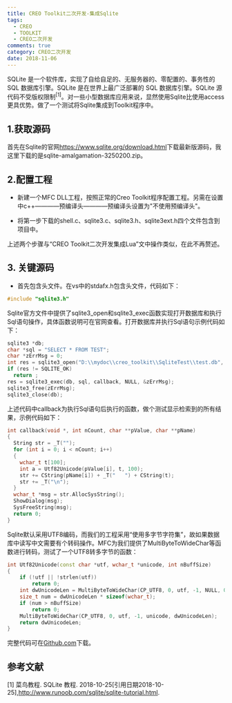 ```yaml
---
title: CREO Toolkit二次开发-集成Sqlite
tags:
  - CREO
  - TOOLKIT
  - CREO二次开发
comments: true
category: CREO二次开发
date: 2018-11-06
---
```



SQLite 是一个软件库，实现了自给自足的、无服务器的、零配置的、事务性的 SQL 数据库引擎。SQLite 是在世界上最广泛部署的 SQL 数据库引擎。SQLite 源代码不受版权限制<sup>[1]</sup>。对一些小型数据库应用来说，显然使用Sqlite比使用access更具优势。做了一个测试将Sqlite集成到Toolkit程序中。

## 1.获取源码

首先在Sqlite的官网<a href="https://www.sqlite.org/download.html" target="_blank">https://www.sqlite.org/download.html</a>下载最新版源码，我这里下载的是sqlite-amalgamation-3250200.zip。

## 2.配置工程

- 新建一个MFC DLL工程，按照正常的Creo Toolkit程序配置工程。另需在设置中c++————预编译头————预编译头设置为"不使用预编译头"。

- 将第一步下载的shell.c、sqlite3.c、sqlite3.h、sqlite3ext.h四个文件包含到项目中。

上述两个步骤与“CREO Toolkit二次开发集成Lua”文中操作类似，在此不再赘述。

## 3. 关键源码

- 首先包含头文件。在vs中的stdafx.h包含头文件，代码如下：

```cpp
#include "sqlite3.h"  
```

Sqlite官方文件中提供了sqlite3_open和sqlite3_exec函数实现打开数据库和执行Sql语句操作，具体函数说明可在官网查看。打开数据库并执行Sql语句示例代码如下：

```cpp
sqlite3 *db;
char *sql = "SELECT * FROM TEST";
char *zErrMsg = 0;
int res = sqlite3_open("D:\\mydoc\\creo_toolkit\\SqliteTest\\test.db", &db);
if (res != SQLITE_OK)
  return ;
res = sqlite3_exec(db, sql, callback, NULL, &zErrMsg);
sqlite3_free(zErrMsg);
sqlite3_close(db);
```

上述代码中callback为执行Sql语句后执行的函数，做个测试显示检索到的所有结果，示例代码如下：

```cpp
int callback(void *, int nCount, char **pValue, char **pName)
{
  String str = _T("");
  for (int i = 0; i < nCount; i++)
  {
    wchar_t t[100];
    int a = Utf82Unicode(pValue[i], t, 100);
    str += CString(pName[i]) + _T("   ") + CString(t);
    str += _T("\n");
  }
  wchar_t *msg = str.AllocSysString();
  ShowDialog(msg);
  SysFreeString(msg);
  return 0;
}
```

Sqlite默认采用UTF8编码，而我们的工程采用“使用多字节字符集”，故如果数据库中读写中文需要有个转码操作。MFC为我们提供了MultiByteToWideChar等函数进行转码，测试了一个UTF8转多字节的函数：

```cpp
int Utf82Unicode(const char *utf, wchar_t *unicode, int nBuffSize)
{
    if (!utf || !strlen(utf))
        return 0;
    int dwUnicodeLen = MultiByteToWideChar(CP_UTF8, 0, utf, -1, NULL, 0);
    size_t num = dwUnicodeLen * sizeof(wchar_t);
    if (num > nBuffSize)
        return 0;
    MultiByteToWideChar(CP_UTF8, 0, utf, -1, unicode, dwUnicodeLen);
    return dwUnicodeLen;
}

```
完整代码可在<a href="https://github.com/slacker-HD/creo_toolkit" target="_blank">Github.com</a>下载。

## 参考文献

[1]  菜鸟教程. SQLite 教程. 2018-10-25[引用日期2018-10-25],http://www.runoob.com/sqlite/sqlite-tutorial.html.